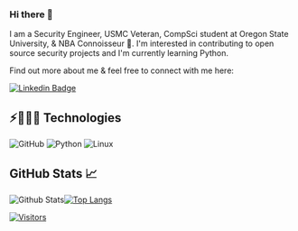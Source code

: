 ### Hi there 👋

<!-- Introduce yourself and give a brief introduction about yourself here.  Also include what tech you're interested in and what you are currently learning -->

I am a Security Engineer, USMC Veteran, CompSci student at Oregon State University, & NBA Connoisseur 🏀. I'm interested in contributing to open source security projects and I'm currently learning Python.

Find out more about me & feel free to connect with me here:

<!-- Replace the fields below with the information requested. Remember to remove the encapsulating <> characters. For spaces in names, use %20 (e.g. Broadus%20Palmer) -->

[![Linkedin Badge](https://img.shields.io/badge/-Chris%20Campbell-blue?style=flat-square&logo=Linkedin&logoColor=white&link=https://www.linkedin.com/in/chris-campbell2/)](https://www.linkedin.com/in/chris-campbell2/) 


## ⚡👨🏾‍💻 Technologies

<!-- Check out the Badges folder for more badges -->

![GitHub](https://img.shields.io/badge/-GitHub-181717?style=flat-square&logo=github)
![Python](https://img.shields.io/badge/-Python-black?style=flat-square&logo=Python)
![Linux](https://img.shields.io/badge/Linux-FCC624?style=flat-square&logo=linux&logoColor=black)

## GitHub Stats 📈
<!-- Replace the fields below with the information requested. Remember to remove the encapsulating <> characters. -->

![Github Stats](https://github-readme-stats.vercel.app/api?username=texasbe2trill&count_private=true&show_icons=true&include_all_commits=true&theme=tokyonight)[![Top Langs](https://github-readme-stats.vercel.app/api/top-langs/?username=texasbe2trill&layout=compact&langs_count=5&theme=tokyonight)](https://github.com/texasbe2trill/github-readme-stats)


[![Visitors](https://api.visitorbadge.io/api/visitors?path=texasbe2trill%2Ftexasbe2trill&label=VISITORS&countColor=%23263759)](https://visitorbadge.io/status?path=texasbe2trill%2Ftexasbe2trill)
